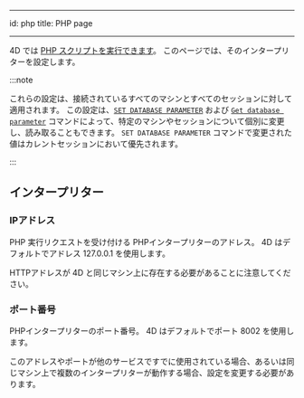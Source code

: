 - - -
id: php title: PHP page
- - -

4D では [PHP スクリプトを実行できます](https://doc.4d.com/4Dv20/4D/20.1/Executing-PHP-scripts-in-4D.300-6480814.ja.html)。 このページでは、そのインタープリターを設定します。


:::note

これらの設定は、接続されているすべてのマシンとすべてのセッションに対して適用されます。 この設定は、[`SET DATABASE PARAMETER`](https://doc.4d.com/4dv20/help/command/ja/page642.html) および [`Get database parameter`](https://doc.4d.com/4dv20/help/command/ja/page643.html) コマンドによって、特定のマシンやセッションについて個別に変更し、読み取ることもできます。 `SET DATABASE PARAMETER` コマンドで変更された値はカレントセッションにおいて優先されます。

:::


## インタープリター

### IPアドレス

PHP 実行リクエストを受け付ける PHPインタープリターのアドレス。 4D はデフォルトでアドレス 127.0.0.1 を使用します。

HTTPアドレスが 4D と同じマシン上に存在する必要があることに注意してください。

### ポート番号

PHPインタープリターのポート番号。 4D はデフォルトでポート 8002 を使用します。

このアドレスやポートが他のサービスですでに使用されている場合、あるいは同じマシン上で複数のインタープリターが動作する場合、設定を変更する必要があります。 


